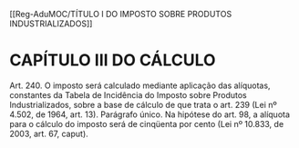 [[Reg-AduMOC/TÍTULO I DO IMPOSTO SOBRE PRODUTOS INDUSTRIALIZADOS]]

# CAPÍTULO III DO CÁLCULO

Art. 240. O imposto será calculado mediante aplicação das
alíquotas, constantes da Tabela de Incidência do Imposto
sobre Produtos Industrializados, sobre a base de cálculo de
que trata o art. 239 (Lei nº 4.502, de 1964, art. 13).
Parágrafo único. Na hipótese do art. 98, a alíquota para o
cálculo do imposto será de cinqüenta por cento (Lei nº
10.833, de 2003, art. 67, caput).